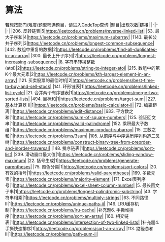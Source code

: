 # 算法
若想按部门/难度/题型筛选题目，请进入[CodeTop](https://codetop.cc)查询
|题目|出现次数|链接|
|-|-|-|
|206. 反转链表|5|https://leetcode.cn/problems/reverse-linked-list|
|53. 最大子序和|4|https://leetcode.cn/problems/maximum-subarray|
|1143. 最长公共子序列|3|https://leetcode.cn/problems/longest-common-subsequence|
|442. 数组中重复的数据|2|https://leetcode.cn/problems/find-all-duplicates-in-an-array|
|300. 最长上升子序列|2|https://leetcode.cn/problems/longest-increasing-subsequence|
|8. 字符串转换整数 (atoi)|2|https://leetcode.cn/problems/string-to-integer-atoi|
|215. 数组中的第K个最大元素|2|https://leetcode.cn/problems/kth-largest-element-in-an-array|
|121. 买卖股票的最佳时机|2|https://leetcode.cn/problems/best-time-to-buy-and-sell-stock|
|141. 环形链表|1|https://leetcode.cn/problems/linked-list-cycle|
|21. 合并两个有序链表|1|https://leetcode.cn/problems/merge-two-sorted-lists|
|494. 目标和|1|https://leetcode.cn/problems/target-sum|
|227. 基本计算器 II|1|https://leetcode.cn/problems/basic-calculator-ii|
|72. 编辑距离|1|https://leetcode.cn/problems/edit-distance|
|633. 平方数之和|1|https://leetcode.cn/problems/sum-of-square-numbers|
|125. 验证回文串|1|https://leetcode.cn/problems/valid-palindrome|
|152. 乘积最大子数组|1|https://leetcode.cn/problems/maximum-product-subarray|
|15. 三数之和|1|https://leetcode.cn/problems/3sum|
|105. 从前序与中序遍历序列构造二叉树|1|https://leetcode.cn/problems/construct-binary-tree-from-preorder-and-inorder-traversal|
|148. 排序链表|1|https://leetcode.cn/problems/sort-list|
|239. 滑动窗口最大值|1|https://leetcode.cn/problems/sliding-window-maximum|
|22. 括号生成|1|https://leetcode.cn/problems/generate-parentheses|
|75. 颜色分类|1|https://leetcode.cn/problems/sort-colors|
|20. 有效的括号|1|https://leetcode.cn/problems/valid-parentheses|
|169. 多数元素|1|https://leetcode.cn/problems/majority-element|
|171. Excel表列序号|1|https://leetcode.cn/problems/excel-sheet-column-number|
|5. 最长回文子串|1|https://leetcode.cn/problems/longest-palindromic-substring|
|43. 字符串相乘|1|https://leetcode.cn/problems/multiply-strings|
|63. 不同路径 II|1|https://leetcode.cn/problems/unique-paths-ii|
|146. LRU缓存机制|1|https://leetcode.cn/problems/lru-cache|
|补充题6. 手撕堆排序|1|https://leetcode.cn/problems/sort-an-array|
|160. 相交链表|1|https://leetcode.cn/problems/intersection-of-two-linked-lists|
|补充题4. 手撕快速排序|1|https://leetcode.cn/problems/sort-an-array|
|113. 路径总和 II|1|https://leetcode.cn/problems/path-sum-ii|